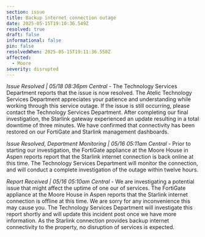 ```yaml
---
section: issue
title: Backup internet connection outage
date: 2025-05-15T19:10:36.549Z
resolved: true
draft: false
informational: false
pin: false
resolvedWhen: 2025-05-15T19:11:36.550Z
affected:
  - Moore
severity: disrupted
---
```

*Issue Resolved | 05/18 08:36pm Central* - The Technology Services Department reports that the issue is now resolved. The Atelic Technology Services Department appreciates your patience and understanding while working through this service outage. If the issue is still occurring, please contact the Technology Services Department. After completing our final investigation, the Starlink gateway experienced an update resulting in a total downtime of three minutes. We have confirmed that connectivity has been restored on our FortiGate and Starlink management dashboards.

*Issue Resolved, Department Monitoring | 05/16 05:11am Central* - Prior to starting our investigation, the FortiGate appliance at the Moore House in Aspen reports report that the Starlink internet connection is back online at this time. The Technology Services Department will monitor the connection, and will conduct a complete investigation of the outage within twelve hours.

*Report Received | 05/16 05:10am Central* - We are investigating a potential issue that might affect the uptime of one our of services. The FortiGate appliance at the Moore House in Aspen reports that the Starlink internet connection is offline at this time. We are sorry for any inconvenience this may cause you. The Technology Services Department will investigate this report shortly and will update this incident post once we have more information. As the Starlink connection provides backup internet connectivity to the property, no disruption of services is expected.